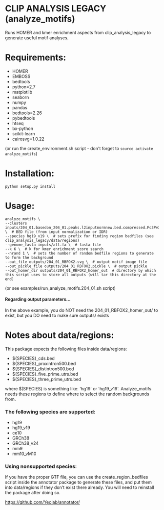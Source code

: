 # CLIP ANALYSIS LEGACY (analyze_motifs)

Runs HOMER and kmer enrichment aspects from clip_analysis_legacy to generate useful motif analyses.

# Requirements:
- HOMER
- EMBOSS
- bedtools
- python=2.7
- matplotlib
- seaborn
- numpy
- pandas
- bedtools=2.26
- pybedtools
- htseq
- bx-python
- scikit-learn
- cairosvg=1.0.22

(or run the create_environment.sh script - don't forget to ```source activate analyze_motifs```)

# Installation:
```python setup.py install```

# Usage:
```
analyze_motifs \
--clusters inputs/204_01.basedon_204_01.peaks.l2inputnormnew.bed.compressed.Fc3Pv3.bed \  # BED file (from input normalization or IDR)
--species hg19_v19 \  # sets prefix for finding region bedfiles (see clip_analysis_legacy/data/regions)
--genome_fasta inputs/all.fa \  # fasta file
--k 6 \  # k for kmer enrichment score search
--nrand 1 \  # sets the number of random bedfile regions to generate to form the background
--out_file outputs/204_01_RBFOX2.svg \  # output motif image file
--out_pickle_file outputs/204_01_RBFOX2.pickle \  # output pickle
--out_homer_dir outputs/204_01_RBFOX2_homer_out  # directory by which this script uses to store all outputs (will tar this directory at the end)
```

(or see examples/run_analyze_motifs.204_01.sh script)

#### Regarding output parameters...
In the above example, you do NOT need the 204_01_RBFOX2_homer_out/ to exist, but you DO need to make sure outputs/ exists

# Notes about data/regions:

This package expects the following files inside data/regions:

- ${SPECIES}_cds.bed
- ${SPECIES}_proxintron500.bed
- ${SPECIES}_distintron500.bed
- ${SPECIES}_five_prime_utrs.bed
- ${SPECIES}_three_prime_utrs.bed

where $(SPECIES) is something like: 'hg19' or 'hg19_v19'. Analyze_motifs needs these
 regions to define where to select the random backgrounds from.

### The following species are supported:
- hg19
- hg19_v19
- ce10
- GRCh38
- GRCh38_v24
- mm9
- mm10_vM10

### Using nonsupported species:

If you have the proper GTF file, you can use the create_region_bedfiles
 script inside the annotator package to generate these files, and put
 them into data/regions if they don't exist there already. You will need to
 reinstall the package after doing so.

https://github.com/Yeolab/annotator/